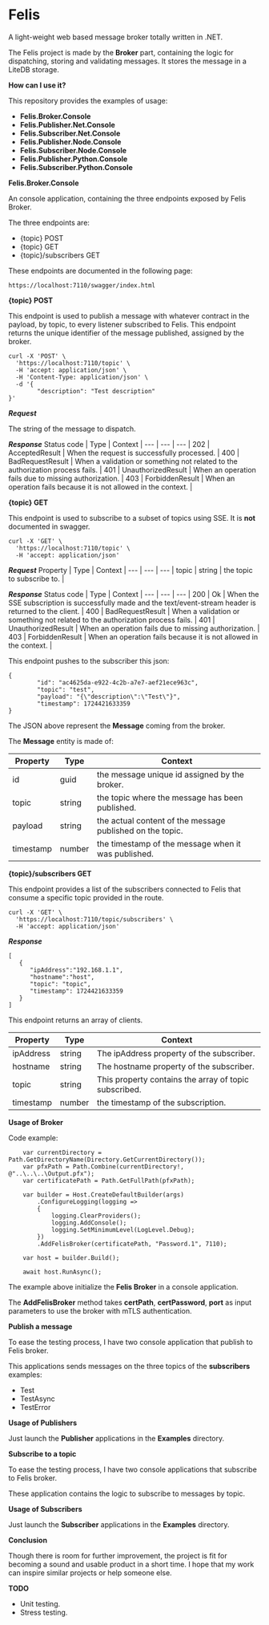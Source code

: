 # Felis
A light-weight web based message broker totally written in .NET.

The Felis project is made by the **Broker** part, containing the logic for dispatching, storing and validating messages. It stores the message in a LiteDB storage.

**How can I use it?**

This repository provides the examples of usage:

- **Felis.Broker.Console**
- **Felis.Publisher.Net.Console**
- **Felis.Subscriber.Net.Console**
- **Felis.Publisher.Node.Console**
- **Felis.Subscriber.Node.Console**
- **Felis.Publisher.Python.Console**
- **Felis.Subscriber.Python.Console**

**Felis.Broker.Console**

An console application, containing the three endpoints exposed by Felis Broker.

The three endpoints are:

- {topic} POST
- {topic} GET
- {topic}/subscribers GET

These endpoints are documented in the following page:

```
https://localhost:7110/swagger/index.html
```

**{topic} POST**

This endpoint is used to publish a message with whatever contract in the payload, by topic, to every listener subscribed to Felis.
This endpoint returns the unique identifier of the message published, assigned by the broker.

```
curl -X 'POST' \
  'https://localhost:7110/topic' \
  -H 'accept: application/json' \
  -H 'Content-Type: application/json' \
  -d '{
        "description": "Test description"
}'
```

***Request***

The string of the message to dispatch.

***Response***
Status code | Type | Context |
--- | --- | --- |
202 | AcceptedResult | When the request is successfully processed. |
400 | BadRequestResult | When a validation or something not related to the authorization process fails. |
401 | UnauthorizedResult | When an operation fails due to missing authorization. |
403 | ForbiddenResult | When an operation fails because it is not allowed in the context. |

**{topic} GET**

This endpoint is used to subscribe to a subset of topics using SSE. It is **not** documented in swagger.

```
curl -X 'GET' \
  'https://localhost:7110/topic' \
  -H 'accept: application/json'
```

***Request***
Property | Type | Context |
--- | --- | --- |
topic | string | the topic to subscribe to. |

***Response***
Status code | Type | Context |
--- | --- | --- |
200 | Ok | When the SSE subscription is successfully made and the text/event-stream header is returned to the client. |
400 | BadRequestResult | When a validation or something not related to the authorization process fails. |
401 | UnauthorizedResult | When an operation fails due to missing authorization. |
403 | ForbiddenResult | When an operation fails because it is not allowed in the context. |

This endpoint pushes to the subscriber this json:

```
{
        "id": "ac4625da-e922-4c2b-a7e7-aef21ece963c",
        "topic": "test",
        "payload": "{\"description\":\"Test\"}",
        "timestamp": 1724421633359
}
```
The JSON above represent the **Message** coming from the broker.

The **Message** entity is made of:

Property | Type   | Context                                                   |
--- |--------|-----------------------------------------------------------|
id | guid   | the message unique id assigned by the broker.             |
topic | string | the topic where the message has been published.           |
payload | string | the actual content of the message published on the topic. |
timestamp | number | the timestamp of the message when it was published.       |

**{topic}/subscribers GET**

This endpoint provides a list of the subscribers connected to Felis that consume a specific topic provided in the route.

```
curl -X 'GET' \
  'https://localhost:7110/topic/subscribers' \
  -H 'accept: application/json'
```

***Response***

```
[
   {
      "ipAddress":"192.168.1.1",
      "hostname":"host",
      "topic": "topic",
      "timestamp": 1724421633359
   }
]
```
This endpoint returns an array of clients.

Property | Type   | Context                                               |
--- |--------|-------------------------------------------------------|
ipAddress | string | The ipAddress property of the subscriber.             |
hostname | string | The hostname property of the subscriber.              |
topic | string   | This property contains the array of topic subscribed. |
timestamp | number | the timestamp of the subscription.                    |

**Usage of Broker**

Code example:

```
    var currentDirectory = Path.GetDirectoryName(Directory.GetCurrentDirectory());
    var pfxPath = Path.Combine(currentDirectory!, @"..\..\..\Output.pfx");
    var certificatePath = Path.GetFullPath(pfxPath);

    var builder = Host.CreateDefaultBuilder(args)
        .ConfigureLogging(logging =>
        {
            logging.ClearProviders();
            logging.AddConsole();
            logging.SetMinimumLevel(LogLevel.Debug);
        })
        .AddFelisBroker(certificatePath, "Password.1", 7110);

    var host = builder.Build();

    await host.RunAsync();
```
The example above initialize the **Felis Broker** in a console application.

The **AddFelisBroker** method takes **certPath**, **certPassword**, **port** as input parameters to use the broker with mTLS authentication.

**Publish a message**

To ease the testing process, I have two console application that publish to Felis broker.

This applications sends messages on the three topics of the **subscribers** examples:
- Test
- TestAsync
- TestError

**Usage of Publishers**

Just launch the **Publisher** applications in the **Examples** directory.

**Subscribe to a topic**

To ease the testing process, I have two console applications that subscribe to Felis broker.

These application contains the logic to subscribe to messages by topic.

**Usage of Subscribers**

Just launch the **Subscriber** applications in the **Examples** directory.

**Conclusion**

Though there is room for further improvement, the project is fit for becoming a sound and usable product in a short time. I hope that my work can inspire similar projects or help someone else.

**TODO**

- Unit testing.
- Stress testing.
